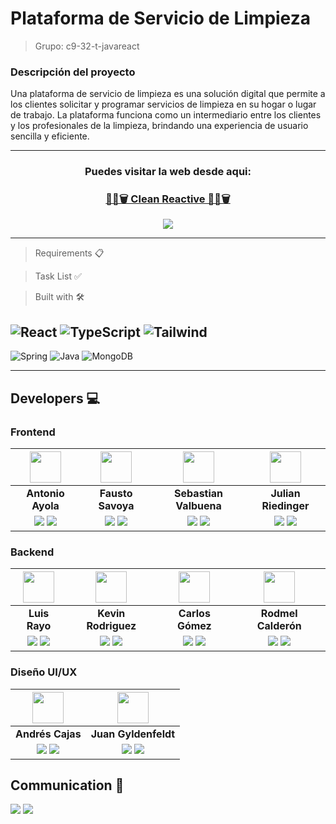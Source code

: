 # Plataforma de Servicio de Limpieza

> Grupo: c9-32-t-javareact

### Descripción del proyecto

Una plataforma de servicio de limpieza es una solución digital que permite a los clientes solicitar y programar servicios de limpieza en su hogar o lugar de trabajo. La plataforma funciona como un intermediario entre los clientes y los profesionales de la limpieza, brindando una experiencia de usuario sencilla y eficiente.

---

<h3 align="center"><b>Puedes visitar la web desde aqui:</b></h3>
<h3 align="center">
    <a href="https://cleaning-app.vercel.app/" target="_blank" rel="noopener noreferrer"> 🧹💧🗑 Clean Reactive 🧹💧🗑</a>
</h3>
<p  align="center">
    <a href="https://www.youtube.com/watch?v=*********" target="_blank" rel="noopener noreferrer">
        <img src="https://img.shields.io/badge/Video Teaser-FF0000?&style=for-the-badge&logo=YouTube&logoColor=white"/>
    </a>
</p>

---

> Requirements 📋

> Task List ✅

> Built with 🛠️

![React](https://img.shields.io/badge/-ReactJs-61DAFB?logo=react&logoColor=white&style=for-the-badge)
![TypeScript](https://img.shields.io/badge/TypeScript-blue.svg?style=for-the-badge&logo=TypeScript&logoColor=white)
![Tailwind](https://img.shields.io/badge/Tailwind_CSS-38B2AC?style=for-the-badge&logo=tailwind-css&logoColor=white)
---
![Spring](https://img.shields.io/badge/Spring-6DB33F?style=for-the-badge&logo=spring&logoColor=white)
![Java](https://img.shields.io/badge/Java-ED8B00?style=for-the-badge&logo=java&logoColor=white)
![MongoDB](https://img.shields.io/badge/MongoDB-4EA94B?style=for-the-badge&logo=mongodb&logoColor=white)

---

## Developers 💻 

### Frontend

| <img src="https://media.licdn.com/dms/image/C4E03AQFoclIC5puq_g/profile-displayphoto-shrink_400_400/0/1646591218431?e=1680739200&v=beta&t=cdFIT_3Z2w5KiPlYFss_IhQl4zh0MwJ0juTiT6Przws" width=50>| <img src="https://avatars.githubusercontent.com/u/84111811?v=4" width=50>|  <img src="https://media.licdn.com/dms/image/D4E03AQHxPc7dRS3wWQ/profile-displayphoto-shrink_400_400/0/1665916421256?e=1680739200&v=beta&t=GkefJp0QejEQVd3EXxyJ7rZdBiacWfeQvrD2yfRhTJg" width=50>  |  <img src="https://avatars.githubusercontent.com/u/90704238?v=4" width=50>  |  
:-:|:-:|:-:|:-:|
| **Antonio Ayola**  | **Fausto Savoya**  | **Sebastian Valbuena**  | **Julian Riedinger**  | 
| <a href="https://github.com/Tono2007"><img src="https://img.shields.io/badge/github-%23121011.svg?&style=for-the-badge&logo=github&logoColor=white"/></a> <a href="https://www.linkedin.com/in/antonio-ayola"><img src="https://img.shields.io/badge/linkedin%20-%230077B5.svg?&style=for-the-badge&logo=linkedin&logoColor=white"/></a> | <a href="https://github.com/FaustoSav"><img src="https://img.shields.io/badge/github-%23121011.svg?&style=for-the-badge&logo=github&logoColor=white"/></a> <a href="https://www.linkedin.com/in/faustosavoya/"><img src="https://img.shields.io/badge/linkedin%20-%230077B5.svg?&style=for-the-badge&logo=linkedin&logoColor=white"/></a> | <a href="https://github.com/Valbuena99"><img src="https://img.shields.io/badge/github-%23121011.svg?&style=for-the-badge&logo=github&logoColor=white"/></a> <a href="https://www.linkedin.com/in/valbuena99/"><img src="https://img.shields.io/badge/linkedin%20-%230077B5.svg?&style=for-the-badge&logo=linkedin&logoColor=white"/></a> | <a href="https://github.com/JulianRiedinger7"><img src="https://img.shields.io/badge/github-%23121011.svg?&style=for-the-badge&logo=github&logoColor=white"/></a> <a href="https://www.linkedin.com/in/Julian-riedinger/"><img src="https://img.shields.io/badge/linkedin%20-%230077B5.svg?&style=for-the-badge&logo=linkedin&logoColor=white"/></a> |

### Backend

| <img src="https://ca.slack-edge.com/T02KS88FB0E-U04L9HA5VBQ-9a3dc0307261-512" width=50>| <img src="https://ca.slack-edge.com/T02KS88FB0E-U04JH00MYJW-b4a032f8df5d-512" width=50>|  <img src="https://ca.slack-edge.com/T02KS88FB0E-U04JMLYV7LY-3cfd7d4087ff-512" width=50>  |  <img src="https://ca.slack-edge.com/T02KS88FB0E-U04KB4TUP8E-2ad6d340c335-512" width=50>  |  
:-:|:-:|:-:|:-:|
| **Luis Rayo**  | **Kevin Rodriguez**  | **Carlos Gómez**  | **Rodmel Calderón**  | 
| <a href="https://github.com/lrayo"><img src="https://img.shields.io/badge/github-%23121011.svg?&style=for-the-badge&logo=github&logoColor=white"/></a> <a href="https://www.linkedin.com/in/antonio-ayola"><img src="https://img.shields.io/badge/linkedin%20-%230077B5.svg?&style=for-the-badge&logo=linkedin&logoColor=white"/></a> | <a href="https://github.com/KuroMicho"><img src="https://img.shields.io/badge/github-%23121011.svg?&style=for-the-badge&logo=github&logoColor=white"/></a> <a href="https://www.linkedin.com/in/RiascosDev/"><img src="https://img.shields.io/badge/linkedin%20-%230077B5.svg?&style=for-the-badge&logo=linkedin&logoColor=white"/></a> | <a href="https://github.com/RogCode"><img src="https://img.shields.io/badge/github-%23121011.svg?&style=for-the-badge&logo=github&logoColor=white"/></a> <a href="https://www.linkedin.com/in/valbuena99/"><img src="https://img.shields.io/badge/linkedin%20-%230077B5.svg?&style=for-the-badge&logo=linkedin&logoColor=white"/></a> | <a href="https://github.com/rod12151"><img src="https://img.shields.io/badge/github-%23121011.svg?&style=for-the-badge&logo=github&logoColor=white"/></a> <a href="https://www.linkedin.com/in/Julian-riedinger/"><img src="https://img.shields.io/badge/linkedin%20-%230077B5.svg?&style=for-the-badge&logo=linkedin&logoColor=white"/></a> |

### Diseño UI/UX

| <img src="https://ca.slack-edge.com/T02KS88FB0E-U048WKDDM5G-d79defa7a4a1-512" width=50>| <img src="https://ca.slack-edge.com/T02KS88FB0E-U042BLNSB3Q-483b8fe26cd8-512" width=50>  |  
:-:|:-:|
| **Andrés Cajas**  | **Juan Gyldenfeldt** | 
| <a href="https://github.com/afcv10"><img src="https://img.shields.io/badge/github-%23121011.svg?&style=for-the-badge&logo=github&logoColor=white"/></a> <a href="https://www.linkedin.com/in/antonio-ayola"><img src="https://img.shields.io/badge/linkedin%20-%230077B5.svg?&style=for-the-badge&logo=linkedin&logoColor=white"/></a> | <a href="https://github.com/GyldenfeldtJuan"><img src="https://img.shields.io/badge/github-%23121011.svg?&style=for-the-badge&logo=github&logoColor=white"/></a> <a href="https://www.linkedin.com/in/GyldenfeldtJuan/"><img src="https://img.shields.io/badge/linkedin%20-%230077B5.svg?&style=for-the-badge&logo=linkedin&logoColor=white"/></a> |

## Communication 💬

[![](https://img.shields.io/badge/Discord-5865F2?style=for-the-badge&logo=Discord&logoColor=fff)](https://discord.gg/pBhr4GMR) 
[![](https://img.shields.io/badge/Trello-095ED8?style=for-the-badge&logo=Trello&logoColor=fff)](https://trello.com/invite/b/a3JLqnlP/ATTIb1cd96fb134ec7881510ade5ff0ae0271FB1BCF9/javareact) 
